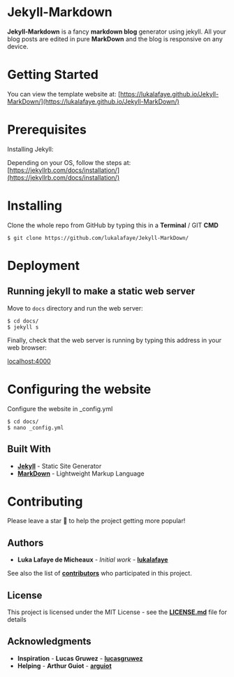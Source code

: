 # Jekyll-Markdown

**Jekyll-Markdown** is a fancy **markdown blog** generator using jekyll. All your blog posts are edited in pure **MarkDown** and the blog is responsive on any device.

# Getting Started

You can view the template website at: [https://lukalafaye.github.io/Jekyll-MarkDown/](https://lukalafaye.github.io/Jekyll-MarkDown/)

# Prerequisites

Installing Jekyll:

Depending on your OS, follow the steps at: [https://jekyllrb.com/docs/installation/](https://jekyllrb.com/docs/installation/)

# Installing

Clone the whole repo from GitHub by typing this in a **Terminal** / GIT **CMD**

```
$ git clone https://github.com/lukalafaye/Jekyll-MarkDown/
```

# Deployment

## Running jekyll to make a static web server

Move to `docs` directory and run the web server:

```
$ cd docs/
$ jekyll s
```

Finally, check that the web server is running by typing this address in your web browser:

[localhost:4000](localhost:4000)

# Configuring the website

Configure the website in _config.yml

```
$ cd docs/
$ nano _config.yml
```

## Built With

* [**Jekyll**](https://jekyllrb.com/) - Static Site Generator
* [**MarkDown**](https://github.com/adam-p/markdown-here/wiki/Markdown-Cheatsheet) - Lightweight Markup Language

# Contributing

Please leave a star 🌟  to help the project getting more popular!

## Authors

* **Luka Lafaye de Micheaux** - *Initial work* - [**lukalafaye**](https://github.com/lukalafaye)

See also the list of [**contributors**](https://github.com/lukalafaye/Jekyll-MarkDown/graphs/contributors) who participated in this project.

## License

This project is licensed under the MIT License - see the [**LICENSE.md**](LICENSE.md) file for details

## Acknowledgments

* **Inspiration** - **Lucas Gruwez** - [**lucasgruwez**](https://github.com/lucasgruwez)
* **Helping**     - **Arthur Guiot** - [**arguiot**](https://github.com/arguiot)
